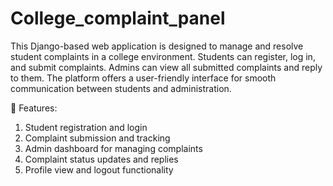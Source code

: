 # College_complaint_panel

This Django-based web application is designed to manage and resolve student complaints in a college environment. Students can register, log in, and submit complaints. Admins can view all submitted complaints and reply to them. The platform offers a user-friendly interface for smooth communication between students and administration.

🔧 Features:
1. Student registration and login
2. Complaint submission and tracking
3. Admin dashboard for managing complaints
4. Complaint status updates and replies
5. Profile view and logout functionality

